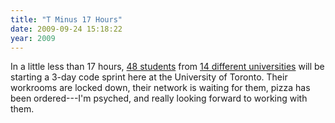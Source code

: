 ```yaml
---
title: "T Minus 17 Hours"
date: 2009-09-24 15:18:22
year: 2009
---
```

In a little less than 17 hours, <a href="http://ucosp.wordpress.com/students/">48 students</a> from <a href="http://ucosp.wordpress.com/participants/">14 different universities</a> will be starting a 3-day code sprint here at the University of Toronto.  Their workrooms are locked down, their network is waiting for them, pizza has been ordered---I'm psyched, and really looking forward to working with them.
